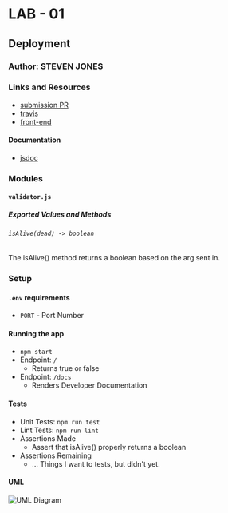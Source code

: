 
# LAB - 01

## Deployment

### Author: STEVEN JONES

### Links and Resources
* [submission PR](https://github.com/colosrjones-401d4/lab-01)
* [travis](https://travis-ci.org/colosrjones-401d4/lab-01)
* [front-end](https://lab00401d4.herokuapp.com/)

#### Documentation
* [jsdoc](https://lab00401d4.herokuapp.com/docs/)

### Modules
#### `validator.js`
##### Exported Values and Methods

###### `isAlive(dead) -> boolean`
The isAlive() method returns a boolean based on the arg sent in.

### Setup
#### `.env` requirements
* `PORT` - Port Number

#### Running the app
* `npm start`
* Endpoint: `/`
  * Returns true or false
* Endpoint: `/docs`
  * Renders Developer Documentation
  
#### Tests
* Unit Tests: `npm run test`
* Lint Tests: `npm run lint`
* Assertions Made
  * Assert that isAlive() properly returns a boolean
* Assertions Remaining
  * ... Things I want to tests, but didn't yet.

#### UML

![UML Diagram](whiteboard.jpg)


